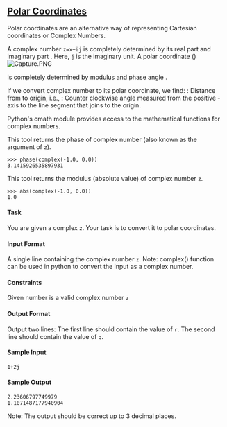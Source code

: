 ## **[Polar Coordinates](https://www.hackerrank.com/challenges/polar-coordinates)** 
Polar coordinates are an alternative way of representing Cartesian coordinates or Complex Numbers.

A complex number `z=x+ij` is completely determined by its real part  and imaginary part .
Here, `j` is the imaginary unit.
A polar coordinate () 
<img src="https://s3.amazonaws.com/hr-challenge-images/9951/1440141121-5b051fd241-Capture.PNG" title="Capture.PNG">

is completely determined by modulus  and phase angle .

If we convert complex number  to its polar coordinate, we find:
: Distance from  to origin, i.e., 
: Counter clockwise angle measured from the positive -axis to the line segment that joins  to the origin.

Python's cmath module provides access to the mathematical functions for complex numbers.


This tool returns the phase of complex number  (also known as the argument of `z`).
```
>>> phase(complex(-1.0, 0.0))
3.1415926535897931
```

This tool returns the modulus (absolute value) of complex number `z`.
```
>>> abs(complex(-1.0, 0.0))
1.0
```

#### Task
You are given a complex `z`. Your task is to convert it to polar coordinates.

#### Input Format

A single line containing the complex number `z`. Note: complex() function can be used in python to convert the input as a complex number.

#### Constraints

Given number is a valid complex number `z`

#### Output Format

Output two lines:
The first line should contain the value of `r`.
The second line should contain the value of `q`.

#### Sample Input
```
1+2j
```

#### Sample Output
```
2.23606797749979 
1.1071487177940904
```
Note: The output should be correct up to 3 decimal places.